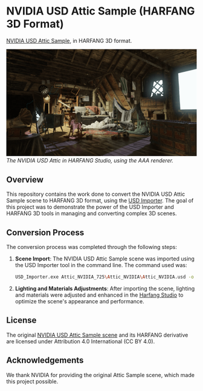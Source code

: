 # NVIDIA USD Attic Sample (HARFANG 3D Format)

 [NVIDIA USD Attic Sample](https://developer.nvidia.com/usd), in HARFANG 3D format.

![NVIDIA USD Attic in HARFANG Studio](img/attic_harfang.png)
_The NVIDIA USD Attic in HARFANG Studio, using the AAA renderer._

## Overview

This repository contains the work done to convert the NVIDIA USD Attic Sample scene to HARFANG 3D format, using the [USD Importer](https://github.com/harfang3d/usd-importer). The goal of this project was to demonstrate the power of the USD Importer and HARFANG 3D tools in managing and converting complex 3D scenes.

## Conversion Process

The conversion process was completed through the following steps:

1. **Scene Import**: The NVIDIA USD Attic Sample scene was imported using the USD Importer tool in the command line. The command used was:
    ```bash
    USD_Importer.exe Attic_NVIDIA_725\Attic_NVIDIA\Attic_NVIDIA.usd -o resources\attic -base-resource-path resources
    ```
2. **Lighting and Materials Adjustments**: After importing the scene, lighting and materials were adjusted and enhanced in the [Harfang Studio](https://www.harfang3d.com/en_US/studio) to optimize the scene's appearance and performance.

## License

The original [NVIDIA USD Attic Sample scene](https://developer.nvidia.com/usd) and its HARFANG derivative are licensed under Attribution 4.0 International (CC BY 4.0).

## Acknowledgements

We thank NVIDIA for providing the original Attic Sample scene, which made this project possible.

